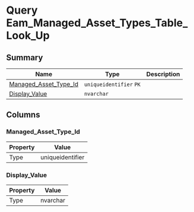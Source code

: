 # Query Eam_Managed_Asset_Types_Table_Look_Up


## Summary

| Name | Type | Description |
| - | - | --- |
|[Managed_Asset_Type_Id](#managed_asset_type_id)|`uniqueidentifier` `PK`||
|[Display_Value](#display_value)|`nvarchar` ||

## Columns

### Managed_Asset_Type_Id

| Property | Value |
| - | - |
|Type|uniqueidentifier|

### Display_Value

| Property | Value |
| - | - |
|Type|nvarchar|


